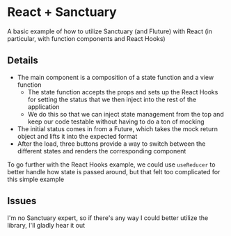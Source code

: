 # React + Sanctuary

A basic example of how to utilize Sanctuary (and Fluture) with React (in particular, with function components and React Hooks)

## Details
* The main component is a composition of a state function and a view function
  * The state function accepts the props and sets up the React Hooks for setting the status that we then inject into the rest of the application
  * We do this so that we can inject state management from the top and keep our code testable without having to do a ton of mocking
* The initial status comes in from a Future, which takes the mock return object and lifts it into the expected format
* After the load, three buttons provide a way to switch between the different states and renders the corresponding component

To go further with the React Hooks example, we could use `useReducer` to better handle how state is passed around, but that felt too complicated for this simple example

## Issues
I'm no Sanctuary expert, so if there's any way I could better utilize the library, I'll gladly hear it out
